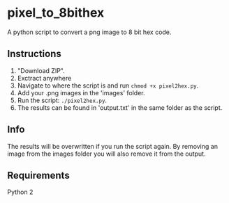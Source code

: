 # pixel_to_8bithex
A python script to convert a png image to 8 bit hex code.

## Instructions
1. "Download ZIP".
2. Exctract anywhere
3. Navigate to where the script is and run `chmod +x pixel2hex.py`.
4. Add your .png images in the 'images' folder.
5. Run the script: `./pixel2hex.py`.
6. The results can be found in 'output.txt' in the same folder as the script.


## Info
The results will be overwritten if you run the script again. By removing an image from the images folder you will also remove it from the output.

## Requirements
Python 2
